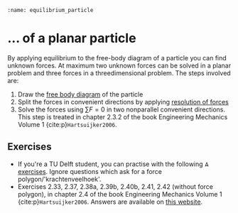 ```{index} Equilibrium ; of a particle
:name: equilibrium_particle
```
# ... of a planar particle

By applying equilibrium to the free-body diagram of a particle you can find unknown forces. At maximum two unknown forces can be solved in a planar problem and three forces in a threedimensional problem. The steps involved are:

1. Draw the [free body diagram](free-body-diagram) of the particle
2. Split the forces in convenient directions by applying [resolution of forces](resolution_forces)
3. Solve the forces using $\sum F  = 0$ in two nonparallel convenient directions. This step is treated in chapter 2.3.2 of the book Engineering Mechanics Volume 1 {cite:p}`Hartsuijker2006`.

## Exercises
- If you're a TU Delft student, you can practise with the following [<img height="12px" src="../../images/ANS.svg" alt="ANS"> exercises](https://ans.app/digital_test/assignments/1089992/results/new). Ignore questions which ask for a force polygon/'krachtenveelhoek'.
- Exercises 2.33, 2.37, 2.38a, 2.39b, 2.40b, 2.41, 2.42 (without force polygon), in chapter 2.4 of the book Engineering Mechanics Volume 1 {cite:p}`Hartsuijker2006`. Answers are available on [this website](https://icozct.tudelft.nl/TUD_CT/bookanswers/vol1/Chapter2/).